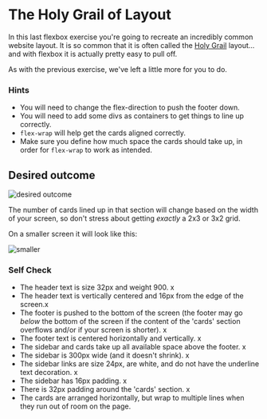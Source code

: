# The Holy Grail of Layout

In this last flexbox exercise you're going to recreate an incredibly common website layout. It is so common that it is often called the [Holy Grail](https://www.google.com/search?q=holy+grail+layout&tbm=isch&sclient=img) layout... and with flexbox it is actually pretty easy to pull off.

As with the previous exercise, we've left a little more for you to do.

### Hints
- You will need to change the flex-direction to push the footer down.
- You will need to add some divs as containers to get things to line up correctly.
- `flex-wrap` will help get the cards aligned correctly.
-  Make sure you define how much space the cards should take up, in order for `flex-wrap` to work as intended.

## Desired outcome

![desired outcome](./desired-outcome.png)

The number of cards lined up in that section will change based on the width of your screen, so don't stress about getting _exactly_ a 2x3 or 3x2 grid.

On a smaller screen it will look like this:

![smaller](./desired-outcome-smaller.png)

### Self Check
- The header text is size 32px and weight 900. x
- The header text is vertically centered and 16px from the edge of the screen.x
- The footer is pushed to the bottom of the screen (the footer may go _below_ the bottom of the screen if the content of the 'cards' section overflows and/or if your screen is shorter). x
- The footer text is centered horizontally and vertically. x
- The sidebar and cards take up all available space above the footer. x
- The sidebar is 300px wide (and it doesn't shrink). x
- The sidebar links are size 24px, are white, and do not have the underline text decoration. x
- The sidebar has 16px padding. x
- There is 32px padding around the 'cards' section. x
- The cards are arranged horizontally, but wrap to multiple lines when they run out of room on the page.
